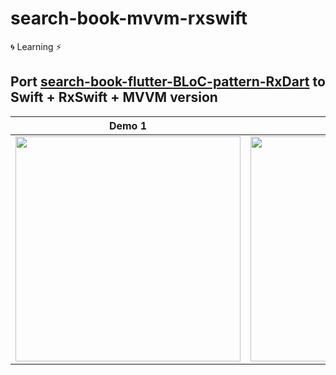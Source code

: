 # search-book-mvvm-rxswift
:cyclone: Learning :zap:

## Port [search-book-flutter-BLoC-pattern-RxDart](https://github.com/hoc081098/search-book-flutter-BLoC-pattern-RxDart.git) to Swift + RxSwift + MVVM version

| Demo 1  | Demo 2 |
| ------------- | ------------- |
| <img src="https://github.com/hoc081098/hoc081098.github.io/blob/master/demo1.gif?raw=true" width="360">  | <img src="https://github.com/hoc081098/hoc081098.github.io/blob/master/demo2.gif?raw=true" width="360">  |
